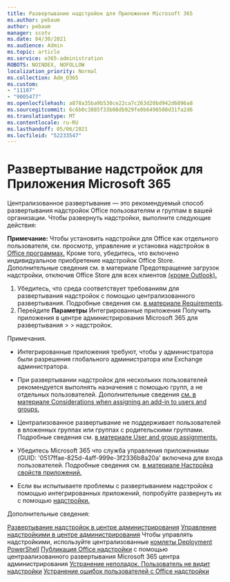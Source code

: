 ```yaml
---
title: Развертывание надстройок для Приложения Microsoft 365
ms.author: pebaum
author: pebaum
manager: scotv
ms.date: 04/30/2021
ms.audience: Admin
ms.topic: article
ms.service: o365-administration
ROBOTS: NOINDEX, NOFOLLOW
localization_priority: Normal
ms.collection: Adm_O365
ms.custom:
- "11107"
- "9005477"
ms.openlocfilehash: a878a35ba9b530ce22ca7c263d20bd942d6896a8
ms.sourcegitcommit: 6c6b0c3885f33b08db929fe0b6496508d31fa2d6
ms.translationtype: MT
ms.contentlocale: ru-RU
ms.lasthandoff: 05/06/2021
ms.locfileid: "52233547"
---
```

# <a name="deploying-add-ins-for-microsoft-365-apps"></a>Развертывание надстройок для Приложения Microsoft 365

Централизованное развертывание — это рекомендуемый способ развертывания надстройок Office пользователям и группам в вашей организации. Чтобы развернуть надстройки, выполните следующие действия:

**Примечание:** Чтобы установить надстройки для Office как отдельного пользователя, см. просмотр, управление и установка надстройок в [Office программах.](https://support.microsoft.com/topic/view-manage-and-install-add-ins-in-office-programs-16278816-1948-4028-91e5-76dca5380f8d) Кроме того, убедитесь, что включено индивидуальное приобретение надстройок Office Store. Дополнительные сведения см. в материале Предотвращение загрузок надстройки, отключив Office Store для всех клиентов [(кроме Outlook).](https://docs.microsoft.com/microsoft-365/admin/manage/manage-addins-in-the-admin-center?view=o365-worldwide#prevent-add-in-downloads-by-turning-off-the-office-store-across-all-clients-except-outlook)

1. Убедитесь, что среда соответствует требованиям для развертывания надстройок с помощью централизованного развертывания. Подробные сведения см. [в материале Requirements](https://docs.microsoft.com/microsoft-365/admin/manage/centralized-deployment-of-add-ins?#requirements).
2. Перейдите **Параметры** Интегрированные приложения Получить приложения в центре администрирования Microsoft 365 для развертывания  >    >   надстройок. 

Примечания. 

- Интегрированные приложения требуют, чтобы у администратора были разрешения глобального администратора или Exchange администратора.

- При развертывании надстройок для нескольких пользователей рекомендуется выполнять назначения с помощью групп, а не отдельных пользователей. Дополнительные сведения [см. в материале Considerations when assigning an add-in to users and groups.](https://docs.microsoft.com/microsoft-365/admin/manage/manage-deployment-of-add-ins?view=o365-worldwide#considerations-when-assigning-an-add-in-to-users-and-groups)

- Централизованное развертывание не поддерживает пользователей в вложенных группах или группах с родительскими группами. Подробные сведения см. [в материале User and group assignments.](https://docs.microsoft.com/microsoft-365/admin/manage/centralized-deployment-of-add-ins?view=o365-worldwide#user-and-group-assignments)

- Убедитесь Microsoft 365 что служба управления приложениями (GUID: '0517ffae-825d-4aff-999e-3f2336b8a20a' включена для входа пользователей. Подробные сведения см. [в материале Настройка свойств приложений.](https://docs.microsoft.com/azure/active-directory/manage-apps/add-application-portal-configure#configure-app-properties)

- Если вы испытываете проблемы с развертыванием надстройок с помощью интегрированных приложений, попробуйте развернуть их с помощью [надстройки.](https://admin.microsoft.com/AdminPortal/Home?#/Settings/AddIns)

Дополнительные сведения:

[Развертывание надстройок в центре администрирования](https://docs.microsoft.com/microsoft-365/admin/manage/manage-deployment-of-add-ins) 
 [Управление надстройкими в центре администрирования](https://docs.microsoft.com/microsoft-365/admin/manage/manage-addins-in-the-admin-center) 
 Чтобы управлять надстройкими, используйте централизованные [комлеты Deployment PowerShell](https://docs.microsoft.com/microsoft-365/enterprise/use-the-centralized-deployment-powershell-cmdlets-to-manage-add-ins) 
 [Публикация Office надстройки](https://docs.microsoft.com/office/dev/add-ins/publish/centralized-deployment#publish-an-office-add-in-via-centralized-deployment) с помощью центраализованного развертывания Microsoft 365 центра администрирования 
 [Устранение неполадок. Пользователь не видит надстройки](https://docs.microsoft.com/office365/troubleshoot/access-management/user-not-seeing-add-ins) 
 [Устранение ошибок пользователей с Office надстройки](https://docs.microsoft.com/office/dev/add-ins/testing/testing-and-troubleshooting)